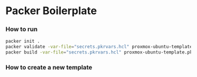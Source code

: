 # Packer Boilerplate

### How to run

```sh
packer init .
packer validate -var-file="secrets.pkrvars.hcl" proxmox-ubuntu-template.pkr.hcl
packer build -var-file="secrets.pkrvars.hcl" proxmox-ubuntu-template.pkr.hcl
```

### How to create a new template


